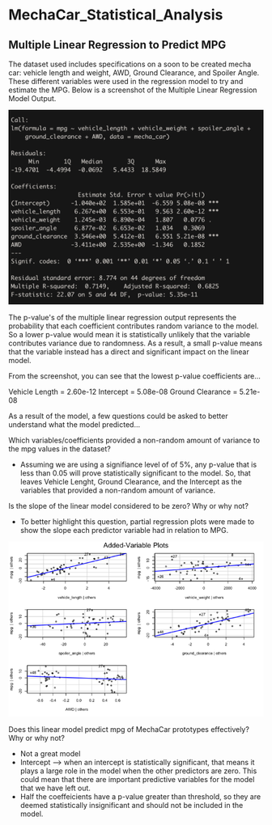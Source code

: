 # MechaCar_Statistical_Analysis


## Multiple Linear Regression to Predict MPG

The dataset used includes specifications on a soon to be created mecha car: vehicle length and weight, AWD, Ground Clearance, and Spoiler Angle. These different variables were used in the regression model to try and estimate the MPG. 
Below is a screenshot of the Multiple Linear Regression Model Output. 

![alt text](https://raw.githubusercontent.com/KitWilliams07/MechaCar_Statistical_Analysis/main/Multiple_Linear_Regression/Resources/stats.png)

The p-value's of the multiple linear regression output represents the probability that each coefficient contributes random variance to the model. So a lower p-value would mean it is statistically unlikely that the variable contributes variance due to randomness. As a result, a small p-value means that the variable instead has a direct and significant impact on the linear model. 

From the screenshot, you can see that the lowest p-value coefficients are...

Vehicle Length = 2.60e-12
Intercept = 5.08e-08
Ground Clearance = 5.21e-08

As a result of the model, a few questions could be asked to better understand what the model predicted...

Which variables/coefficients provided a non-random amount of variance to the mpg values in the dataset?
- Assuming we are using a signifiance level of of 5%, any p-value that is less than 0.05 will prove statistically significant to the model. So, that leaves Vehicle Lenght, Ground Clearance, and the Intercept as the variables that provided a non-random amount of variance. 

Is the slope of the linear model considered to be zero? Why or why not?
- To better highlight this question, partial regression plots were made to show the slope each predictor variable had in relation to MPG. 

![alt text](https://raw.githubusercontent.com/KitWilliams07/MechaCar_Statistical_Analysis/main/Multiple_Linear_Regression/Resources/plots.png)

Does this linear model predict mpg of MechaCar prototypes effectively? Why or why not?
- Not a great model 
- Intercept --> when an intercept is statistically significant, that means it plays a large role in the model when the other predictors are zero. This could mean that there are important predictive variables for the model that we have left out. 
- Half the coeffeicients have a p-value greater than threshold, so they are deemed statistically insignificant and should not be included in the model.
